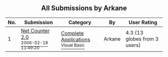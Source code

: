 ﻿<div align="center">

## All Submissions by Arkane

</div>

No.  | Submission | Category | By   | User Rating
---- | ---------- | -------- | ---- | -----------
1 | [Net Counter 2\.0<br /><sup>2006-02-18 11:49:20</sup>](https://github.com/Planet-Source-Code/arkane-net-counter-2-0__1-64429) | [Complete Applications<br /><sup>Visual Basic</sup>](../ByCategory/complete-applications__1-27.md) | Arkane | 4.3 (13 globes from 3 users)
